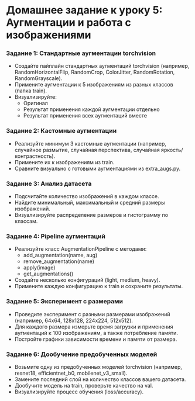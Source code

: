 # Домашнее задание к уроку 5: Аугментации и работа с изображениями

### Задание 1: Стандартные аугментации torchvision 
- Создайте пайплайн стандартных аугментаций torchvision (например, RandomHorizontalFlip, RandomCrop, ColorJitter, RandomRotation, RandomGrayscale).
- Примените аугментации к 5 изображениям из разных классов (папка train).
- Визуализируйте:
  - Оригинал
  - Результат применения каждой аугментации отдельно
  - Результат применения всех аугментаций вместе
 
### Задание 2: Кастомные аугментации 
- Реализуйте минимум 3 кастомные аугментации (например, случайное размытие, случайная перспектива, случайная яркость/контрастность).
- Примените их к изображениям из train.
- Сравните визуально с готовыми аугментациями из extra_augs.py.

### Задание 3: Анализ датасета 
- Подсчитайте количество изображений в каждом классе.
- Найдите минимальный, максимальный и средний размеры изображений.
- Визуализируйте распределение размеров и гистограмму по классам.

### Задание 4: Pipeline аугментаций
- Реализуйте класс AugmentationPipeline с методами:
  - add_augmentation(name, aug)
  - remove_augmentation(name)
  - apply(image)
  - get_augmentations()
- Создайте несколько конфигураций (light, medium, heavy).
- Примените каждую конфигурацию к train и сохраните результаты.

### Задание 5: Эксперимент с размерами 
- Проведите эксперимент с разными размерами изображений (например, 64x64, 128x128, 224x224, 512x512).
- Для каждого размера измерьте время загрузки и применения аугментаций к 100 изображениям, а также потребление памяти.
- Постройте графики зависимости времени и памяти от размера.

### Задание 6: Дообучение предобученных моделей 
- Возьмите одну из предобученных моделей torchvision (например, resnet18, efficientnet_b0, mobilenet_v3_small).
- Замените последний слой на количество классов вашего датасета.
- Дообучите модель на train, проверьте качество на val.
- Визуализируйте процесс обучения (loss/accuracy).
